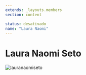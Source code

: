 ```yaml
---
extends: _layouts.members
section: content

status: desativado
name: "Laura Naomi"
---
```


# Laura Naomi Seto

![lauranaomiseto]()